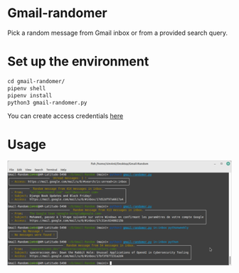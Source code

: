 # Gmail-randomer

Pick a random message from Gmail inbox or from a provided search query.

# Set up the environment 

```
cd gmail-randomer/
pipenv shell
pipenv install
python3 gmail-randomer.py
```
You can create access credentials [here](https://developers.google.com/workspace/guides/create-credentials) 

# Usage

![](gmail-random.png)

